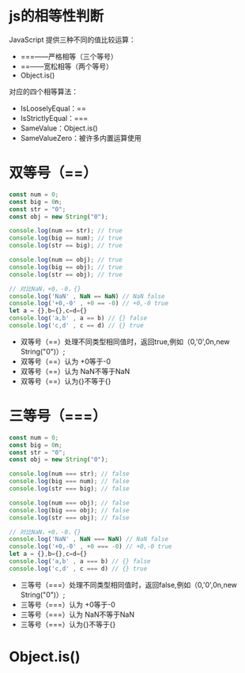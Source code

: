 # js的相等性判断
JavaScript 提供三种不同的值比较运算：

- ===——严格相等（三个等号）
- ==——宽松相等（两个等号）
- Object.is()

对应的四个相等算法：

- IsLooselyEqual：==
- IsStrictlyEqual：===
- SameValue：Object.is()
- SameValueZero：被许多内置运算使用


# 双等号（==）

```javascript
const num = 0;
const big = 0n;
const str = "0";
const obj = new String("0");

console.log(num == str); // true
console.log(big == num); // true
console.log(str == big); // true

console.log(num == obj); // true
console.log(big == obj); // true
console.log(str == obj); // true

// 对比NaN，+0，-0，{}
console.log('NaN' , NaN == NaN) // NaN false
console.log('+0,-0' , +0 == -0) // +0,-0 true
let a = {},b={},c=d={}
console.log('a,b' , a == b) // {} false
console.log('c,d' , c == d) // {} true
```

- 双等号（==）处理不同类型相同值时，返回true,例如（0,'0',0n,new String("0")）;
- 双等号（==）认为 +0等于-0
- 双等号（==）认为 NaN不等于NaN
- 双等号（==）认为{}不等于{}

# 三等号（===）

```javascript
const num = 0;
const big = 0n;
const str = "0";
const obj = new String("0");

console.log(num === str); // false
console.log(big === num); // false
console.log(str === big); // false

console.log(num === obj); // false
console.log(big === obj); // false
console.log(str === obj); // false

// 对比NaN，+0，-0，{}
console.log('NaN' , NaN === NaN) // NaN false
console.log('+0,-0' , +0 === -0) // +0,-0 true
let a = {},b={},c=d={}
console.log('a,b' , a === b) // {} false
console.log('c,d' , c === d) // {} true
```

- 三等号（===）处理不同类型相同值时，返回false,例如（0,'0',0n,new String("0")）;
- 三等号（===）认为 +0等于-0
- 三等号（===）认为 NaN不等于NaN
- 三等号（===）认为{}不等于{}

# Object.is()


